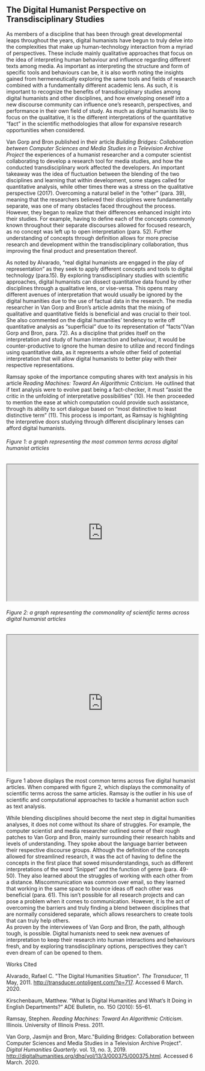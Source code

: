 ## The Digital Humanist Perspective on Transdisciplinary Studies
  
  
  As members of a discipline that has been through great developmental leaps throughout the years, digital humanists have begun to truly delve into the complexities that make up human-technology interaction from a myriad of perspectives.  These include mainly qualitative approaches that focus on the idea of interpreting human behaviour and influence regarding different texts among media.  As important as interpreting the structure and form of specific tools and behaviours can be, it is also worth noting the insights gained from hermeneutically exploring the same tools and fields of research combined with a fundamentally different academic lens.  As such, it is important to recognize the benefits of transdisciplinary studies among digital humanists and other disciplines, and how enveloping oneself into a new discourse community can influence one’s research, perspectives, and performance in their own field of study.  As much as digital humanists like to focus on the qualitative, it is the different interpretations of the quantitative “fact” in the scientific methodologies that allow for expansive research opportunities when considered.


  Van Gorp and Bron published in their article *Building Bridges: Collaboration between Computer Sciences and Media Studies in a Television Archive Project* the experiences of a humanist researcher and a computer scientist collaborating to develop a research tool for media studies, and how the conducted transdisciplinary work affected the developers.  An important takeaway was the idea of fluctuation between the blending of the two disciplines and learning that within development, some stages called for quantitative analysis, while other times there was a stress on the qualitative perspective (2017).  Overcoming a natural belief in the “other” (para. 39), meaning that the researchers believed their disciplines were fundamentally separate, was one of many obstacles faced throughout the process.  However, they began to realize that their differences enhanced insight into their studies.  For example, having to define each of the concepts commonly known throughout their separate discourses allowed for focused research, as no concept was left up to open interpretation (para. 52).  Further understanding of concepts through definition allows for more precise research and development within the transdisciplinary collaboration, thus improving the final product and presentation thereof.
           
           
  As noted by Alvarado,  “real digital humanists are engaged in the play of representation” as they seek to apply different concepts and tools to digital technology (para.15). By exploring transdisciplinary studies with scientific approaches, digital humanists can dissect quantitative data found by other disciplines through a qualitative lens, or vise-versa. This opens many different avenues of interpretation that would usually be ignored by the digital humanities due to the use of factual data in the research.  The media researcher in Van Gorp and Bron’s article admits that the mixing of qualitative and quantitative fields is beneficial and was crucial to their tool.  She also commented on the digital humanities’ tendency to write off quantitative analysis as “superficial” due to its representation of “facts”(Van Gorp and Bron, para. 72).  As a discipline that prides itself on the interpretation and study of human interaction and behaviour, it would be counter-productive to ignore the human desire to utilize and record findings using quantitative data, as it represents a whole other field of potential interpretation that will allow digital humanists to better play with their respective representations.


  Ramsay spoke of the importance computing shares with text analysis in his article *Reading Machines: Toward An Algorithmic Criticism*.  He outlined that if text analysis were to evolve past being a fact-checker, it must “assist the critic in the unfolding of interpretative possibilities” (10).  He then proceeded to mention the ease at which computation could provide such assistance, through its ability to sort dialogue based on “most distinctive to least distinctive term” (11).  This process is important, as Ramsay is highlighting the interpretive doors studying through different disciplinary lenses can afford digital humanists.
  
  
###### Figure 1: a graph representing the most common terms across digital humanist articles
<iframe style='width: 509px; height: 362px;' src='https://voyant-tools.org/tool/Trends/?query=humanities&query=novel&query=digital&query=time&query=data&corpus=6b7bc844549713874b540a98b56cad55'></iframe>


###### Figure 2: a graph representing the commonality of scientific terms across digital humanist articles
<iframe style='width: 509px; height: 362px;' src='https://voyant-tools.org/tool/Trends/?query=scien*&query=data&query=qualitative&query=quantitative*&query=algorithm*&corpus=6b7bc844549713874b540a98b56cad55'></iframe>



  Figure 1 above displays the most common terms across five digital humanist articles.  When compared with figure 2, which displays the commonality of scientific terms across the same articles.  Ramsay is the outlier in his use of scientific and computational approaches to tackle a humanist action such as text analysis.
           
           
  While blending disciplines should become the next step in digital humanities analyses, it does not come without its share of struggles.  For example, the computer scientist and media researcher outlined some of their rough patches to Van Gorp and Bron, mainly surrounding their research habits and levels of understanding.  They spoke about the language barrier between their respective discourse groups. 
Although the definition of the concepts allowed for streamlined research, it was the act of having to define the concepts in the first place that sowed misunderstandings, such as different interpretations of the word “Snippet” and the function of genre (para. 49-50).  They also learned about the struggles of working with each other from a distance.  Miscommunication was common over email, so they learned that working in the same space to bounce ideas off each other was beneficial (para. 61).  This isn’t possible for all research projects and can pose a problem when it comes to communication.  However, it is the act of overcoming the barriers and truly finding a blend between disciplines that are normally considered separate, which allows researchers to create tools that can truly help others.  
As proven by the interviewees of Van Gorp and Bron, the path, although tough, is possible.  Digital humanists need to seek new avenues of interpretation to keep their research into human interactions and behaviours fresh, and by exploring transdisciplinary options, perspectives they can’t even dream of can be opened to them.


Works Cited


Alvarado, Rafael C. "The Digital Humanities Situation". *The Transducer*, 11 May, 2011.
  http://transducer.ontoligent.com/?p=717. Accessed 6 March. 2020.
  

Kirschenbaum, Matthew. “What Is Digital Humanities and What’s It Doing in English Departments?” ADE Bulletin, no. 150 (2010): 55–61.


Ramsay, Stephen. *Reading Machines: Toward An Algorithmic Criticism*. Illinois. University of Illinois Press. 2011.


Van Gorp, Jasmijn and Bron, Marc."Building Bridges: Collaboration between Computer Sciences and Media Studies in a Television Archive Project". *Digital Humanities Quarterly*. vol. 13, no. 3, 2019. http://digitalhumanities.org/dhq/vol/13/3/000375/000375.html. Accessed 6 March. 2020.

